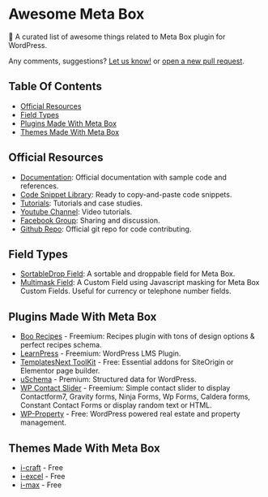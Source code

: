 # Awesome Meta Box

🎉 A curated list of awesome things related to Meta Box plugin for WordPress.

Any comments, suggestions? [Let us know!](https://github.com/wpmetabox/awesome-meta-box/issues) or [open a new pull request](https://github.com/wpmetabox/awesome-meta-box/pulls).

## Table Of Contents

- [Official Resources](#official-resources)
- [Field Types](#field-types)
- [Plugins Made With Meta Box](#plugins-made-with-meta-box)
- [Themes Made With Meta Box](#themes-made-with-meta-box)

## Official Resources

- [Documentation](https://docs.metabox.io): Official documentation with sample code and references.
- [Code Snippet Library](https://github.com/wpmetabox/library/): Ready to copy-and-paste code snippets.
- [Tutorials](https://metabox.io/category/guide/): Tutorials and case studies.
- [Youtube Channel](http://www.youtube.com/c/MetaBoxWP): Video tutorials.
- [Facebook Group](https://www.facebook.com/groups/metaboxusers/): Sharing and discussion.
- [Github Repo](https://github.com/wpmetabox/meta-box/): Official git repo for code contributing.

## Field Types

- [SortableDrop Field](https://github.com/badabingbreda/field-sortabledrop): A sortable and droppable field for Meta Box.
- [Multimask Field](https://github.com/badabingbreda/field-text-multimask): A Custom Field using Javascript masking for Meta Box Custom Fields. Useful for currency or telephone number fields.

## Plugins Made With Meta Box

- [Boo Recipes](https://wordpress.org/plugins/boo-recipes/) - Freemium: Recipes plugin with tons of design options & perfect recipes schema.
- [LearnPress](https://wordpress.org/plugins/learnpress/) - Freemium: WordPress LMS Plugin.
- [TemplatesNext ToolKit](https://wordpress.org/plugins/templatesnext-toolkit/) - Free: Essential addons for SiteOrigin or Elementor page builder.
- [uSchema](https://uschema.io) - Premium: Structured data for WordPress.
- [WP Contact Slider](https://wordpress.org/plugins/wp-contact-slider/) - Freemium: Simple contact slider to display Contactform7, Gravity forms, Ninja Forms, Wp Forms, Caldera forms, Constant Contact Forms or display random text or HTML.
- [WP-Property](https://wordpress.org/plugins/wp-property/) - Free: WordPress powered real estate and property management.

## Themes Made With Meta Box

- [i-craft](https://wordpress.org/themes/i-craft/) - Free
- [i-excel](https://wordpress.org/themes/i-excel/) - Free
- [i-max](https://wordpress.org/themes/i-max/) - Free
